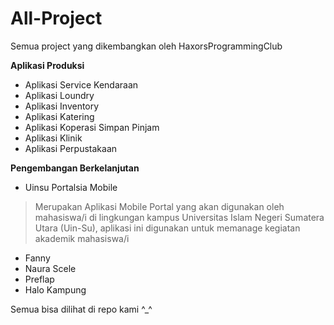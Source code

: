 # All-Project
Semua project yang dikembangkan oleh HaxorsProgrammingClub

<strong> Aplikasi Produksi </strong>

- Aplikasi Service Kendaraan
- Aplikasi Loundry
- Aplikasi Inventory
- Aplikasi Katering
- Aplikasi Koperasi Simpan Pinjam
- Aplikasi Klinik
- Aplikasi Perpustakaan

<strong> Pengembangan Berkelanjutan </strong>

- Uinsu Portalsia Mobile
> Merupakan Aplikasi Mobile Portal yang akan digunakan oleh mahasiswa/i di lingkungan kampus Universitas Islam Negeri Sumatera Utara (Uin-Su), aplikasi ini digunakan untuk memanage kegiatan akademik mahasiswa/i 

- Fanny
- Naura Scele
- Preflap
- Halo Kampung

Semua bisa dilihat di repo kami ^_^
